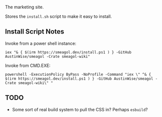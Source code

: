 The marketing site.

Stores the `install.sh` script to make it easy to install.

## Install Script Notes

Invoke from a power shell instance:

```
iex "& { $(irm https://smeagol.dev/install.ps1 ) } -GitHub AustinWise/smeagol -Crate smeagol-wiki"
```

Invoke from CMD.EXE:

```
powershell -ExecutionPolicy ByPass -NoProfile -Command "iex \" ^& { $(irm https://smeagol.dev/install.ps1 ) } -GitHub AustinWise/smeagol -Crate smeagol-wiki\" "
```

## TODO

* Some sort of real build system to pull the CSS in? Perhaps `esbuild`?

